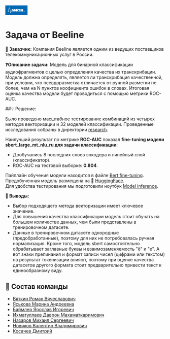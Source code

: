 # <img src='./static/img/mipt-icon.png' width="70" height="30">
# Задача от Beeline

**💼 Заказчик:** Компания Beeline является одним из ведущих поставщиков телекоммуникационных услуг в России.

**❓Описание задачи:** Модель для бинарной классификации аудиофрагментов с целью определения качества их транскрибации. Модель должна определять, является ли транскрибация качественной, при условии, что псевдоразметка отличается от ручной разметки не более, чем на N пунктов коофициента ошибок в словах. Итоговая оценка качества модели будет проводиться с помощью метрики ROC-AUC.

##💡 Решение:

Было проведено масштабное тестирование комбинаций из четырех методов векторизации и 32 моделей классификации.
Проведенные исследования собраны в директории [research](https://github.com/kosatchev/ClarityAnalyzer/tree/main/research). 

Наилучший результат по метрике **ROC-AUC** показал **fine-tuning модели sbert_large_mt_nlu_ru для задачи классификации**:
* Дообучались 8 последних слоев энкодера и линейный слой (классификатор). 
* ROC-AUC на тестовой выборке: **0.804**.

Пайплайн обучения модели находится в файле [Bert fine-tuning](https://github.com/kosatchev/ClarityAnalyzer/blob/28e105f7b15d04c355aceef740cb16a0f72db731/Sbert%20fine-tuning.ipynb).  
Предобученная модель размещена на 🤗 [HuggingFace](https://huggingface.co/nazarovmichail/sbert_large_transcription_classification).  
Для удобства тестирования мы подготовили ноутбук [Model inference](https://github.com/kosatchev/ClarityAnalyzer/blob/5140565336c5d6bf58fe1c30fc5d24f681b5994e/Model%20inference.ipynb).

**🏁 Выводы:**
* Выбор подходящего метода векторизации имеет ключевое значение.
* Для повышения качества классификации модель стоит обучать на большем количестве данных, чем были представлены в тренировочном датасете.
* Данные в тренировочном датасете однородные (предобработанные), поэтому для них не потребовалась ручная нормализация. Кроме того, модель sbert самостоятельно обрабатывает заглавные буквы и взаимозаменяемость "ё" и "е".  А вот знаки препинания и формат записи чисел (цифрами или текстом) на результат токенизации влияют, поэтому при оценке качества датасетов другого формата стоит предварительно привести текст к единообразному виду.


## 👥 Состав команды

* [Вяткин Роман Вячеславович](https://github.com/Niktyav)
* [Яськова Марина Андреевна](https://github.com/yaskova)
* [Баймлер Ярослав Игоревич](https://github.com/yar21023)
* [Ихматуллаев Даврон Махаматкаримович](https://github.com/fitlemon)
* [Назаров Михаил Сергеевич](https://github.com/NazarovMichail)
* [Новиков Валентин Владимирович](https://github.com/novikov84)
* [Косачев Дмитрий](https://github.com/kosatchev)

